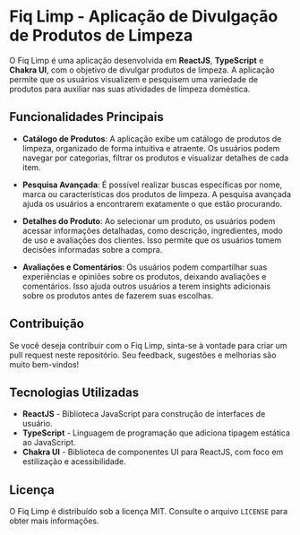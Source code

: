 # Fiq Limp - Aplicação de Divulgação de Produtos de Limpeza

O Fiq Limp é uma aplicação desenvolvida em **ReactJS**, **TypeScript** e **Chakra UI**, com o objetivo de divulgar produtos de limpeza. A aplicação permite que os usuários visualizem e pesquisem uma variedade de produtos para auxiliar nas suas atividades de limpeza doméstica.

## Funcionalidades Principais

-  **Catálogo de Produtos**: A aplicação exibe um catálogo de produtos de limpeza, organizado de forma intuitiva e atraente. Os usuários podem navegar por categorias, filtrar os produtos e visualizar detalhes de cada item.

-  **Pesquisa Avançada**: É possível realizar buscas específicas por nome, marca ou características dos produtos de limpeza. A pesquisa avançada ajuda os usuários a encontrarem exatamente o que estão procurando.

-  **Detalhes do Produto**: Ao selecionar um produto, os usuários podem acessar informações detalhadas, como descrição, ingredientes, modo de uso e avaliações dos clientes. Isso permite que os usuários tomem decisões informadas sobre a compra.

-  **Avaliações e Comentários**: Os usuários podem compartilhar suas experiências e opiniões sobre os produtos, deixando avaliações e comentários. Isso ajuda outros usuários a terem insights adicionais sobre os produtos antes de fazerem suas escolhas.

## Contribuição

Se você deseja contribuir com o Fiq Limp, sinta-se à vontade para criar um pull request neste repositório. Seu feedback, sugestões e melhorias são muito bem-vindos!

## Tecnologias Utilizadas

-  **ReactJS** - Biblioteca JavaScript para construção de interfaces de usuário.
-  **TypeScript** - Linguagem de programação que adiciona tipagem estática ao JavaScript.
-  **Chakra UI** - Biblioteca de componentes UI para ReactJS, com foco em estilização e acessibilidade.

## Licença

O Fiq Limp é distribuído sob a licença MIT. Consulte o arquivo `LICENSE` para obter mais informações.
